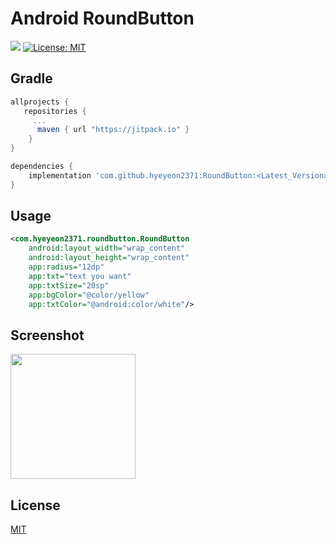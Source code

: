 # Android RoundButton
<img src ="https://img.shields.io/badge/version-0.0.4-brightgreen.svg"/> [![License: MIT](https://img.shields.io/badge/License-MIT-yellow.svg)](https://opensource.org/licenses/MIT)

## Gradle
``` gradle
allprojects {
   repositories {
     ...
      maven { url "https://jitpack.io" }
    }
}
```
``` gradle
dependencies {
    implementation 'com.github.hyeyeon2371:RoundButton:<Latest_Version>'
}
```

## Usage
``` xml
<com.hyeyeon2371.roundbutton.RoundButton
    android:layout_width="wrap_content"
    android:layout_height="wrap_content"                              
    app:radius="12dp"
    app:txt="text you want"
    app:txtSize="20sp"
    app:bgColor="@color/yellow"
    app:txtColor="@android:color/white"/>
```

## Screenshot
<img src="https://user-images.githubusercontent.com/42951723/55060686-56f96b80-50b5-11e9-82dc-92d3c04541fd.PNG" width="200"/>

## License 
<a href="https://github.com/hyeyeon2371/RoundButton/blob/master/LICENSE">MIT</a>

